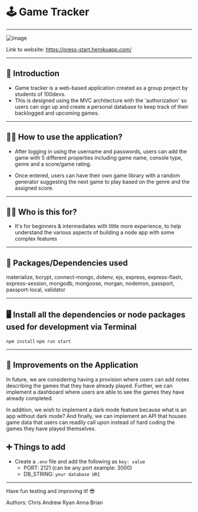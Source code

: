 # 🕹 Game Tracker

---
![image](https://user-images.githubusercontent.com/102194829/188749425-c9788e22-9e39-4ff5-a81c-4d0bbed32a04.png)

Link to website: https://press-start.herokuapp.com/ 

---
## 👋  Introduction
- Game tracker is a web-based application created as a group project by students of 100devs.
- This is designed using the MVC architecture with the 'authorization' so users can sign up and create a personal database to keep track of their backlogged and upcoming games. 

---
## 👩‍🏫  How to use the application? 
- After logging in using the username and passwords, users can add the game with 5 different properties including game name, console type, genre and a score/game rating.

- Once entered, users can have their own game library with a random generator suggesting the next game to play based on the genre and the assigned score.

---
## 🤷‍♂️  Who is this for? 

- It's for beginners & intermediates with little more experience, to help understand the various aspects of building a node app with some complex features

---

## 💪  Packages/Dependencies used 

materialize, bcrypt, connect-mongo, dotenv, ejs, express, express-flash, express-session, mongodb, mongoose, morgan, nodemon, passport, passport-local, validator

---

## 🖥  Install all the dependencies or node packages used for development via Terminal

`npm install` 
`npm run start`

---

## 🔨  Improvements on the Application

In future, we are considering having a provision where users can add notes describing the games that they have 
already played. Further, we can implement a dashboard where users are able to see the games they have already completed.

In addition, we wish to implement a dark mode feature because what is an app without dark mode? And finally, we can implement an API that houses game data that users can readily call upon instead of hard coding the games they have played themselves.

## ➕  Things to add

- Create a `.env` file and add the following as `key: value` 
  - PORT: 2121 (can be any port example: 3000) 
  - DB_STRING: `your database URI` 
 ---
 
 Have fun testing and improving it! 😎


Authors:
Chris
Andrew
Ryan
Anna
Brian
